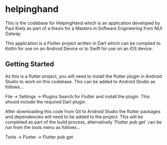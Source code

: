 # helpinghand

This is the codebase for HelpingHand which is an application developed by Paul Kiely
as part of a thesis for a Masters in Software Engineering from NUI Galway.

This application is a Flutter project written in Dart which can be compiled to Kotlin
for use on an Android Device or to Swift for use on an iOS device.

## Getting Started

As this is a flutter project, you will need to install the flutter plugin in Android 
Studio to work on this codebase. This can be added to Android Studio as follows...

File -> Settings -> Plugins
Search for Flutter and install the plugin. This should include the required Dart plugin

After downloading this code from Git to Android Studio the flutter packages and dependencies
will need to be added to the project. This will be completed as part of the build process,
alternatively 'Flutter pub get' can be run from the tools menu as follows...

Tools -> Flutter -> Flutter pub get 
